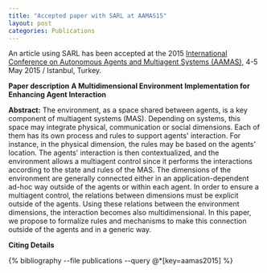 ```yaml
---
title: "Accepted paper with SARL at AAMAS15"
layout: post
categories: Publications
---
```


An article using SARL has been accepted at the 2015 [International Conference on Autonomous Agents and Multiagent Systems (AAMAS)](http://www.aamas2015.com/en/), 4-5 May 2015 / Istanbul, Turkey.


**Paper description**
**A Multidimensional Environment Implementation for Enhancing Agent Interaction**

**Abstract:**
The environment, as a space shared between agents, is a key component of multiagent systems (MAS).
Depending on systems, this space may integrate physical, communication or social dimensions.
Each of them has its own process and rules to support agents' interaction. For instance, in the physical dimension, the rules may be based on the agents' location.
The agents' interaction is then contextualized, and the environment allows a multiagent control since it performs the interactions according to the state and rules of the MAS.
The dimensions of the environment are generally connected either in an application-dependent ad-hoc way outside of the agents or within each agent.
In order to ensure a multiagent control, the relations between dimensions must be explicit outside of the agents.
Using these relations between the environment dimensions, the interaction becomes also multidimensional.
In this paper, we propose to formalize rules and mechanisms to make this connection outside of the agents and in a generic way.

**Citing Details**

{% bibliography --file publications --query @*[key=aamas2015] %}

